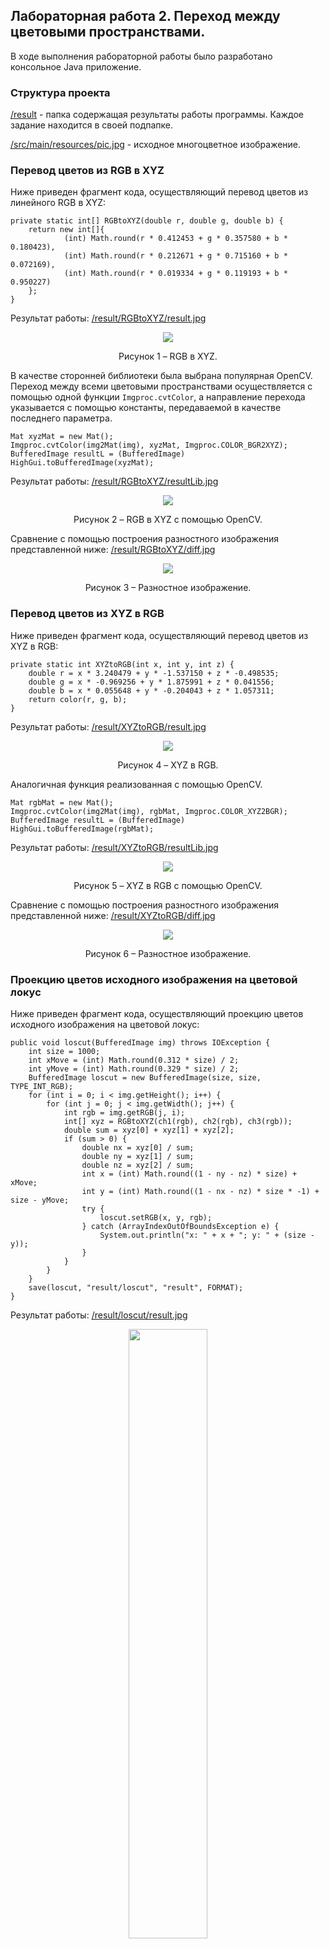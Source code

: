 ## Лабораторная работа 2. Переход между цветовыми пространствами.

В ходе выполнения рабораторной работы было разработано консольное Java приложение.
### Структура проекта
[/result](https://github.com/m-aks/imageProcessing/tree/main/Practice03/result) - папка содержащая результаты работы программы. Каждое задание находится в своей подпапке.

[/src/main/resources/pic.jpg](https://github.com/m-aks/imageProcessing/blob/main/Practice03/src/main/resources/pic.jpg) - исходное многоцветное изображение.

### Перевод цветов из RGB в XYZ

Ниже приведен фрагмент кода, осуществляющий перевод цветов из линейного RGB в XYZ:
```
private static int[] RGBtoXYZ(double r, double g, double b) {
    return new int[]{
            (int) Math.round(r * 0.412453 + g * 0.357580 + b * 0.180423),
            (int) Math.round(r * 0.212671 + g * 0.715160 + b * 0.072169),
            (int) Math.round(r * 0.019334 + g * 0.119193 + b * 0.950227)
    };
}
```
Результат работы: [/result/RGBtoXYZ/result.jpg](https://github.com/m-aks/imageProcessing/blob/main/Practice03/result/RGBtoXYZ/result.jpg)
<div align="center">
  <img src="https://github.com/m-aks/imageProcessing/blob/main/Practice03/result/RGBtoXYZ/result.jpg"/>
  
  Рисунок 1 – RGB в XYZ.
</div>

В качестве сторонней библиотеки была выбрана популярная OpenCV. Переход между всеми цветовыми пространствами осуществляется с помощью одной функции `Imgproc.cvtColor`, а направление перехода указывается с помощью константы, передаваемой в качестве последнего параметра.

```
Mat xyzMat = new Mat();
Imgproc.cvtColor(img2Mat(img), xyzMat, Imgproc.COLOR_BGR2XYZ);
BufferedImage resultL = (BufferedImage) HighGui.toBufferedImage(xyzMat);
```
Результат работы: [/result/RGBtoXYZ/resultLib.jpg](https://github.com/m-aks/imageProcessing/blob/main/Practice03/result/RGBtoXYZ/resultLib.jpg)
<div align="center">
  <img src="https://github.com/m-aks/imageProcessing/blob/main/Practice03/result/RGBtoXYZ/resultLib.jpg"/>
  
  Рисунок 2 – RGB в XYZ с помощью OpenCV.
</div>

Сравнение с помощью построения разностного изображения представленной ниже: [/result/RGBtoXYZ/diff.jpg](https://github.com/m-aks/imageProcessing/blob/main/Practice03/result/RGBtoXYZ/diff.jpg)
<div align="center">
  <img src="https://github.com/m-aks/imageProcessing/blob/main/Practice03/result/RGBtoXYZ/diff.jpg"/>
  
  Рисунок 3 – Разностное изображение.
</div>

### Перевод цветов из XYZ в RGB

Ниже приведен фрагмент кода, осуществляющий перевод цветов из XYZ в RGB:
```
private static int XYZtoRGB(int x, int y, int z) {
    double r = x * 3.240479 + y * -1.537150 + z * -0.498535;
    double g = x * -0.969256 + y * 1.875991 + z * 0.041556;
    double b = x * 0.055648 + y * -0.204043 + z * 1.057311;
    return color(r, g, b);
}
```
Результат работы: [/result/XYZtoRGB/result.jpg](https://github.com/m-aks/imageProcessing/blob/main/Practice03/result/XYZtoRGB/result.jpg)
<div align="center">
  <img src="https://github.com/m-aks/imageProcessing/blob/main/Practice03/result/XYZtoRGB/result.jpg"/>
  
  Рисунок 4 – XYZ в RGB.
</div>

Аналогичная функция реализованная с помощью OpenCV.

```
Mat rgbMat = new Mat();
Imgproc.cvtColor(img2Mat(img), rgbMat, Imgproc.COLOR_XYZ2BGR);
BufferedImage resultL = (BufferedImage) HighGui.toBufferedImage(rgbMat);
```
Результат работы: [/result/XYZtoRGB/resultLib.jpg](https://github.com/m-aks/imageProcessing/blob/main/Practice03/result/XYZtoRGB/resultLib.jpg)
<div align="center">
  <img src="https://github.com/m-aks/imageProcessing/blob/main/Practice03/result/XYZtoRGB/resultLib.jpg"/>
  
  Рисунок 5 – XYZ в RGB с помощью OpenCV.
</div>

Сравнение с помощью построения разностного изображения представленной ниже: [/result/XYZtoRGB/diff.jpg](https://github.com/m-aks/imageProcessing/blob/main/Practice03/result/XYZtoRGB/diff.jpg)
<div align="center">
  <img src="https://github.com/m-aks/imageProcessing/blob/main/Practice03/result/XYZtoRGB/diff.jpg"/>
  
  Рисунок 6 – Разностное изображение.
</div>

### Проекцию цветов исходного изображения на цветовой локус

Ниже приведен фрагмент кода, осуществляющий проекцию цветов исходного изображения на цветовой локус:
```
public void loscut(BufferedImage img) throws IOException {
    int size = 1000;
    int xMove = (int) Math.round(0.312 * size) / 2;
    int yMove = (int) Math.round(0.329 * size) / 2;
    BufferedImage loscut = new BufferedImage(size, size, TYPE_INT_RGB);
    for (int i = 0; i < img.getHeight(); i++) {
        for (int j = 0; j < img.getWidth(); j++) {
            int rgb = img.getRGB(j, i);
            int[] xyz = RGBtoXYZ(ch1(rgb), ch2(rgb), ch3(rgb));
            double sum = xyz[0] + xyz[1] + xyz[2];
            if (sum > 0) {
                double nx = xyz[0] / sum;
                double ny = xyz[1] / sum;
                double nz = xyz[2] / sum;
                int x = (int) Math.round((1 - ny - nz) * size) + xMove;
                int y = (int) Math.round((1 - nx - nz) * size * -1) + size - yMove;
                try {
                    loscut.setRGB(x, y, rgb);
                } catch (ArrayIndexOutOfBoundsException e) {
                    System.out.println("x: " + x + "; y: " + (size - y));
                }
            }
        }
    }
    save(loscut, "result/loscut", "result", FORMAT);
}
```
Результат работы: [/result/loscut/result.jpg](https://github.com/m-aks/imageProcessing/blob/main/Practice03/result/loscut/result.jpg)
<div align="center">
  <img src="https://github.com/m-aks/imageProcessing/blob/main/Practice03/result/loscut/result.jpg" width="50%"/>
  
  Рисунок 7 – Цветовой локус.
</div>

### Перевод цветов из RGB в HSV

Ниже приведен фрагмент кода, осуществляющий перевод цветов из RGB в HSV:
```
private static double[] RGBtoHSV(int r, int g, int b) {
    List<Integer> arr = Arrays.asList(r, g, b);
    double min = Collections.min(arr);
    double v = Collections.max(arr);
    double s;
    if (v == 0) {
        s = 0;
    } else {
        s = 1 - min / v;
    }
    double h = 0;
    if (v == r) {
        h = 60 * (g - b) / (v - min);
    } else if (v == g) {
        h = 60 * (b - r) / (v - min) + 120;
    } else if (v == b) {
        h = 60 * (r - g) / (v - min) + 240;
    }
    if (h < 0) h += 360;
    return new double[]{h / 2, s * 255, v * 255};
}
```
Результат работы: [/result/RGBtoHSV/result.jpg](https://github.com/m-aks/imageProcessing/blob/main/Practice03/result/RGBtoHSV/result.jpg)
<div align="center">
  <img src="https://github.com/m-aks/imageProcessing/blob/main/Practice03/result/RGBtoHSV/result.jpg"/>
  
  Рисунок 8 – RGB в HSV.
</div>

Аналогичная функция реализованная с помощью OpenCV.

```
Mat hsvMat = new Mat();
Imgproc.cvtColor(img2Mat(img), hsvMat, Imgproc.COLOR_BGR2HSV);
BufferedImage resultL = (BufferedImage) HighGui.toBufferedImage(hsvMat);
```
Результат работы: [/result/RGBtoHSV/resultLib.jpg](https://github.com/m-aks/imageProcessing/blob/main/Practice03/result/RGBtoHSV/resultLib.jpg)
<div align="center">
  <img src="https://github.com/m-aks/imageProcessing/blob/main/Practice03/result/RGBtoHSV/resultLib.jpg"/>
  
  Рисунок 9 – RGB в HSV с помощью OpenCV.
</div>

Сравнение с помощью построения разностного изображения представленной ниже: [/result/RGBtoHSV/diff.jpg](https://github.com/m-aks/imageProcessing/blob/main/Practice03/result/RGBtoHSV/diff.jpg)
<div align="center">
  <img src="https://github.com/m-aks/imageProcessing/blob/main/Practice03/result/RGBtoHSV/diff.jpg"/>
  
  Рисунок 10 – Разностное изображение.
</div>

### Перевод цветов из HSV в RGB

Ниже приведен фрагмент кода, осуществляющий перевод цветов из HSV в RGB:
```
public static int HSVtoRGB(float H, float S, float V) {
    float R, G, B;
    H /= 180f;
    S /= 255f;
    V /= 255f;
    if (S == 0) {
        R = V * 255;
        G = V * 255;
        B = V * 255;
    } else {
        float var_h = H * 6;
        if (var_h == 6) {
            var_h = 0;
        }
        int var_i = (int) Math.floor(var_h);
        float var_1 = V * (1 - S);
        float var_2 = V * (1 - S * (var_h - var_i));
        float var_3 = V * (1 - S * (1 - (var_h - var_i)));
        float var_r;
        float var_g;
        float var_b;
        if (var_i == 0) {
            var_r = V;
            var_g = var_3;
            var_b = var_1;
        } else if (var_i == 1) {
            var_r = var_2;
            var_g = V;
            var_b = var_1;
        } else if (var_i == 2) {
            var_r = var_1;
            var_g = V;
            var_b = var_3;
        } else if (var_i == 3) {
            var_r = var_1;
            var_g = var_2;
            var_b = V;
        } else if (var_i == 4) {
            var_r = var_3;
            var_g = var_1;
            var_b = V;
        } else {
            var_r = V;
            var_g = var_1;
            var_b = var_2;
        }
        R = var_r * 255;
        G = var_g * 255;
        B = var_b * 255;
    }
    return color(R, G, B);
}
```
Результат работы: [/result/HSVtoRGB/result.jpg](https://github.com/m-aks/imageProcessing/blob/main/Practice03/result/HSVtoRGB/result.jpg)
<div align="center">
  <img src="https://github.com/m-aks/imageProcessing/blob/main/Practice03/result/HSVtoRGB/result.jpg"/>
  
  Рисунок 11 – HSV в RGB.
</div>

Аналогичная функция реализованная с помощью OpenCV.

```
Mat rgbMat = new Mat();
Imgproc.cvtColor(img2Mat(img), rgbMat, Imgproc.COLOR_HSV2BGR);
BufferedImage resultL = (BufferedImage) HighGui.toBufferedImage(rgbMat);
```
Результат работы: [/result/HSVtoRGB/resultLib.jpg](https://github.com/m-aks/imageProcessing/blob/main/Practice03/result/HSVtoRGB/resultLib.jpg)
<div align="center">
  <img src="https://github.com/m-aks/imageProcessing/blob/main/Practice03/result/HSVtoRGB/resultLib.jpg"/>
  
  Рисунок 12 – HSV в RGB с помощью OpenCV.
</div>

Сравнение с помощью построения разностного изображения представленной ниже: [/result/HSVtoRGB/diff.jpg](https://github.com/m-aks/imageProcessing/blob/main/Practice03/result/HSVtoRGB/diff.jpg)
<div align="center">
  <img src="https://github.com/m-aks/imageProcessing/blob/main/Practice03/result/HSVtoRGB/diff.jpg"/>
  
  Рисунок 13 – Разностное изображение.
</div>

